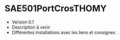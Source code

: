 # SAE501PortCrosTHOMY
- Version 0.1
- Description à venir
- Différentes installations avec les liens et consignes  
